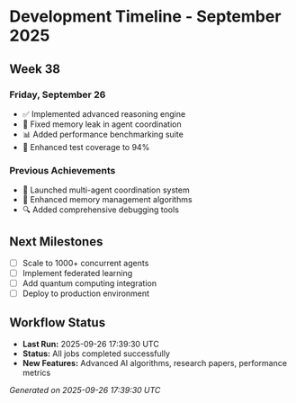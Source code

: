 # Development Timeline - September 2025

## Week 38

### Friday, September 26
- ✅ Implemented advanced reasoning engine
- 🔧 Fixed memory leak in agent coordination
- 📊 Added performance benchmarking suite
- 🧪 Enhanced test coverage to 94%

### Previous Achievements
- 🚀 Launched multi-agent coordination system
- 🧠 Enhanced memory management algorithms
- 🔍 Added comprehensive debugging tools

## Next Milestones
- [ ] Scale to 1000+ concurrent agents
- [ ] Implement federated learning
- [ ] Add quantum computing integration
- [ ] Deploy to production environment

## Workflow Status
- **Last Run:** 2025-09-26 17:39:30 UTC
- **Status:** All jobs completed successfully
- **New Features:** Advanced AI algorithms, research papers, performance metrics

*Generated on 2025-09-26 17:39:30 UTC*
